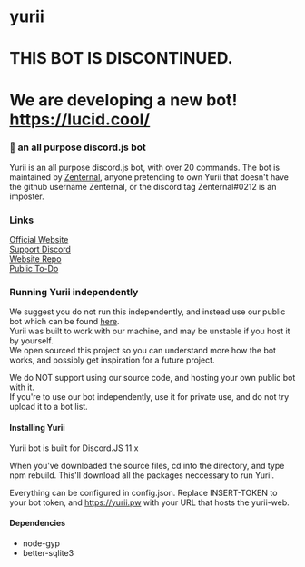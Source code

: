 # yurii

# THIS BOT IS DISCONTINUED.
# We are developing a new bot! https://lucid.cool/

### 🤖 an all purpose discord.js bot
Yurii is an all purpose discord.js bot, with over 20 commands. The bot is maintained by [Zenternal](https://github.com/Zenternal), anyone pretending to own Yurii that doesn't have the github username Zenternal, or the discord tag Zenternal#0212 is an imposter.

### Links
[Official Website](https://yurii.pw/)\
[Support Discord](https://discord.gg/)\
[Website Repo](https://github.com/Zenternal/yurii-web)\
[Public To-Do](https://todo.yurii.pw)

### Running Yurii independently
We suggest you do not run this independently, and instead use our public bot which can be found [here](https://yurii.pw/add).\
Yurii was built to work with our machine, and may be unstable if you host it by yourself.\
We open sourced this project so you can understand more how the bot works, and possibly get inspiration for a future project.

We do NOT support using our source code, and hosting your own public bot with it.\
If you're to use our bot independently, use it for private use, and do not try upload it to a bot list. 

#### Installing Yurii
Yurii bot is built for Discord.JS 11.x

When you've downloaded the source files, cd into the directory, and type npm rebuild. This'll download all the packages neccessary to run Yurii.

Everything can be configured in config.json. Replace INSERT-TOKEN to your bot token, and https://yurii.pw with your URL that hosts the yurii-web.

#### Dependencies
 - node-gyp
 - better-sqlite3
